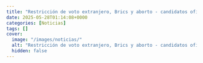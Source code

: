 ```yaml
---
title: "Restricción de voto extranjero, Brics y aborto - candidatos oficialistas marcan diferencias en debate a un mes de primarias"
date: 2025-05-28T01:14:08+0000
categories: [Noticias]
tags: []
cover:
  image: "/images/noticias/"
  alt: "Restricción de voto extranjero, Brics y aborto - candidatos oficialistas marcan diferencias en debate a un mes de primarias"
  hidden: false
---
```



